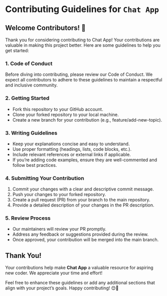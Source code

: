# Contributing Guidelines for `Chat App`
## Welcome Contributors! 🎉
Thank you for considering contributing to Chat App! Your contributions are valuable in making this project better. Here are some guidelines to help you get started:

### 1. Code of Conduct
Before diving into contributing, please review our Code of Conduct. We expect all contributors to adhere to these guidelines to maintain a respectful and inclusive community.

### 2. Getting Started
- Fork this repository to your GitHub account.
- Clone your forked repository to your local machine.
- Create a new branch for your contribution (e.g., feature/add-new-topic).

<!--
### 3. Working on Unimplemented Feature
We welcome new topics related to software engineering, programming, and related fields. To add a new topic:

1. Navigate to [the project idea](https://github.com/rkshaon/blog/discussions/5).
2. In the project idea discussion you will find the features with their description.
3. Now pick a feature, and start working on that.
4. Complete your work and push to your branch and create a new [PULL REQUEST](https://github.com/rkshaon/blog/compare).
5. And add a discussion under [Development category](https://github.com/rkshaon/blog/discussions/new?category=development).
6. First mention where you have worked (frontend or backend) in the title, and the give a colon and complete the title with feature you have worked.
7. In discussion's body, write short summary abour your PULL REQUEST, you also give the PR link and the add it.
-->

### 3. Writing Guidelines
- Keep your explanations concise and easy to understand.
- Use proper formatting (headings, lists, code blocks, etc.).
- Include relevant references or external links if applicable.
- If you’re adding code examples, ensure they are well-commented and follow best practices.

### 4. Submitting Your Contribution
1. Commit your changes with a clear and descriptive commit message.
2. Push your changes to your forked repository.
3. Create a pull request (PR) from your branch to the main repository.
4. Provide a detailed description of your changes in the PR description.

### 5. Review Process
- Our maintainers will review your PR promptly.
- Address any feedback or suggestions provided during the review.
- Once approved, your contribution will be merged into the main branch.

## Thank You!
Your contributions help make **Chat App** a valuable resource for aspiring new coder. We appreciate your time and effort!

Feel free to enhance these guidelines or add any additional sections that align with your project’s goals. Happy contributing! 😊🚀
